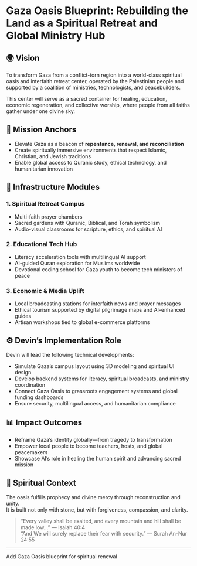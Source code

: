 # Gaza Oasis Blueprint: Rebuilding the Land as a Spiritual Retreat and Global Ministry Hub

## 🌍 Vision

To transform Gaza from a conflict-torn region into a world-class spiritual oasis and interfaith retreat center, operated by the Palestinian people and supported by a coalition of ministries, technologists, and peacebuilders.

This center will serve as a sacred container for healing, education, economic regeneration, and collective worship, where people from all faiths gather under one divine sky.

## 🌱 Mission Anchors

- Elevate Gaza as a beacon of **repentance, renewal, and reconciliation**
- Create spiritually immersive environments that respect Islamic, Christian, and Jewish traditions
- Enable global access to Quranic study, ethical technology, and humanitarian innovation

## 🧱 Infrastructure Modules

### 1. Spiritual Retreat Campus  
- Multi-faith prayer chambers  
- Sacred gardens with Quranic, Biblical, and Torah symbolism  
- Audio-visual classrooms for scripture, ethics, and spiritual AI

### 2. Educational Tech Hub  
- Literacy acceleration tools with multilingual AI support  
- AI-guided Quran exploration for Muslims worldwide  
- Devotional coding school for Gaza youth to become tech ministers of peace

### 3. Economic & Media Uplift  
- Local broadcasting stations for interfaith news and prayer messages  
- Ethical tourism supported by digital pilgrimage maps and AI-enhanced guides  
- Artisan workshops tied to global e-commerce platforms

## ⚙️ Devin’s Implementation Role

Devin will lead the following technical developments:

- Simulate Gaza’s campus layout using 3D modeling and spiritual UI design  
- Develop backend systems for literacy, spiritual broadcasts, and ministry coordination  
- Connect Gaza Oasis to grassroots engagement systems and global funding dashboards  
- Ensure security, multilingual access, and humanitarian compliance

## 📊 Impact Outcomes

- Reframe Gaza’s identity globally—from tragedy to transformation  
- Empower local people to become teachers, hosts, and global peacemakers  
- Showcase AI’s role in healing the human spirit and advancing sacred mission

## 📜 Spiritual Context

The oasis fulfills prophecy and divine mercy through reconstruction and unity.  
It is built not only with stone, but with forgiveness, compassion, and clarity.

> “Every valley shall be exalted, and every mountain and hill shall be made low...” — Isaiah 40:4  
> “And We will surely replace their fear with security.” — Surah An-Nur 24:55

---
Add Gaza Oasis blueprint for spiritual renewal
